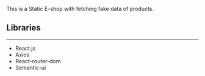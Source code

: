 This is a Static E-shop with fetching fake data of products.

## Libraries

---

- React.js
- Axios
- React-router-dom
- Semantic-ui
